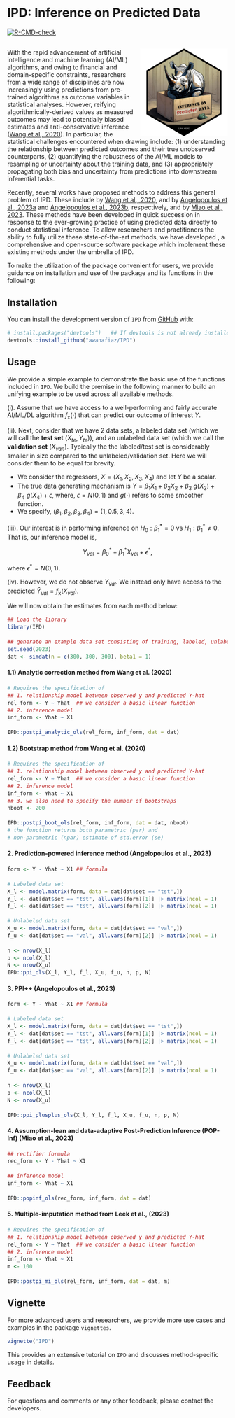 
<!-- README.md is generated from README.Rmd. Please edit that file -->

# IPD: Inference on Predicted Data

<!-- badges: start -->

[![R-CMD-check](https://github.com/awanafiaz/IPD/actions/workflows/R-CMD-check.yaml/badge.svg)](https://github.com/awanafiaz/IPD/actions/workflows/R-CMD-check.yaml)
<!-- badges: end -->

## <img src="man/figures/IPD_LOGO.png" align="right" height="200" style="float:right; height:200px;">

With the rapid advancement of artificial intelligence and machine
learning (AI/ML) algorithms, and owing to financial and domain-specific
constraints, researchers from a wide range of disciplines are now
increasingly using predictions from pre-trained algorithms as outcome
variables in statistical analyses. However, reifying
algorithmically-derived values as measured outcomes may lead to
potentially biased estimates and anti-conservative inference ([Wang et
al., 2020](https://www.pnas.org/doi/suppl/10.1073/pnas.2001238117)). In
particular, the statistical challenges encountered when drawing include:
(1) understanding the relationship between predicted outcomes and their
true unobserved counterparts, (2) quantifying the robustness of the
AI/ML models to resampling or uncertainty about the training data, and
(3) appropriately propagating both bias and uncertainty from predictions
into downstream inferential tasks.

Recently, several works have proposed methods to address this general
problem of IPD. These include by [Wang et al.,
2020](https://www.pnas.org/doi/suppl/10.1073/pnas.2001238117), and by
[Angelopoulos et al.,
2023a](https://www.science.org/doi/10.1126/science.adi6000) and
[Angelopoulos et al., 2023b](https://arxiv.org/abs/2311.01453),
respectively, and by [Miao et al.,
2023](https://arxiv.org/abs/2311.14220). These methods have been
developed in quick succession in response to the ever-growing practice
of using predicted data directly to conduct statistical inference. To
allow researchers and practitioners the ability to fully utilize these
state-of-the-art methods, we have developed , a comprehensive and
open-source software package which implement these existing methods
under the umbrella of IPD.

To make the utilization of the package convenient for users, we provide
guidance on installation and use of the package and its functions in the
following:

## Installation

You can install the development version of `IPD` from
[GitHub](https://github.com/) with:

``` r
# install.packages("devtools")   ## If devtools is not already installed
devtools::install_github("awanafiaz/IPD")
```

## Usage

We provide a simple example to demonstrate the basic use of the
functions included in `IPD`. We build the premise in the following
manner to build an unifying example to be used across all available
methods.

(i). Assume that we have access to a well-performing and fairly accurate
AI/ML/DL algorithm $f_{\text{x}}(\cdot)$ that can predict our outcome of
interest $Y$.

(ii). Next, consider that we have 2 data sets, a labeled data set (which
we will call the **test set** $(X_{te}, Y_{te})$), and an unlabeled data
set (which we call the **validation set** $(X_{val)}$). Typically the
the labeled/test set is considerably smaller in size compared to the
unlabeled/validation set. Here we will consider them to be equal for
brevity.

- We consider the regressors, $X = (X_1, X_2, X_3, X_4)$ and let $Y$ be
  a scalar.
- The true data generating mechanism is
  $Y = \beta_1X_1 + \beta_2 X_2 + \beta_3 \ g(X_3) + \beta_4 \ g(X_4) + \epsilon,$
  where, $\epsilon = N(0, 1)$ and $g(\cdot)$ refers to some smoother
  function.
- We specify, $(\beta_1, \beta_2, \beta_3, \beta_4) = (1, 0.5, 3, 4)$.

(iii). Our interest is in performing inference on $H_0: \beta_1^* = 0$
vs $H_1: \beta_1^* \ne 0$. That is, our inference model is,

$$
Y_{val} = \beta_0^* + \beta_1^* X_{val} + \epsilon^*,
$$

where $\epsilon^* = N(0, 1)$.

(iv). However, we do not observe $Y_{val}$. We instead only have access
to the predicted $\hat Y_{val} = f_{\text{x}}(X_{val})$.

We will now obtain the estimates from each method below:

``` r
## Load the library
library(IPD)

## generate an example data set consisting of training, labeled, unlabeled data
set.seed(2023)
dat <- simdat(n = c(300, 300, 300), beta1 = 1)
```

#### 1.1) Analytic correction method from Wang et al. (2020)

``` r
# Requires the specification of 
## 1. relationship model between observed y and predicted Y-hat 
rel_form <- Y ~ Yhat  ## we consider a basic linear function
## 2. inference model
inf_form <- Yhat ~ X1

IPD::postpi_analytic_ols(rel_form, inf_form, dat = dat)
```

#### 1.2) Bootstrap method from Wang et al. (2020)

``` r
# Requires the specification of 
## 1. relationship model between observed y and predicted Y-hat 
rel_form <- Y ~ Yhat  ## we consider a basic linear function
## 2. inference model
inf_form <- Yhat ~ X1
## 3. we also need to specify the number of bootstraps 
nboot <- 200

IPD::postpi_boot_ols(rel_form, inf_form, dat = dat, nboot)
# the function returns both parametric (par) and 
# non-parametric (npar) estimate of std.error (se)
```

#### 2. Prediction-powered inference method (Angelopoulos et al., 2023)

``` r
form <- Y - Yhat ~ X1 ## formula

# Labeled data set
X_l <- model.matrix(form, data = dat[dat$set == "tst",]) 
Y_l <- dat[dat$set == "tst", all.vars(form)[1]] |> matrix(ncol = 1)
f_l <- dat[dat$set == "tst", all.vars(form)[2]] |> matrix(ncol = 1)

# Unlabeled data set
X_u <- model.matrix(form, data = dat[dat$set == "val",])
f_u <- dat[dat$set == "val", all.vars(form)[2]] |> matrix(ncol = 1)

n <- nrow(X_l)
p <- ncol(X_l)
N <- nrow(X_u)
IPD::ppi_ols(X_l, Y_l, f_l, X_u, f_u, n, p, N)
```

#### 3. PPI++ (Angelopoulos et al., 2023)

``` r
form <- Y - Yhat ~ X1 ## formula

# Labeled data set
X_l <- model.matrix(form, data = dat[dat$set == "tst",])
Y_l <- dat[dat$set == "tst", all.vars(form)[1]] |> matrix(ncol = 1)
f_l <- dat[dat$set == "tst", all.vars(form)[2]] |> matrix(ncol = 1)

# Unlabeled data set
X_u <- model.matrix(form, data = dat[dat$set == "val",])
f_u <- dat[dat$set == "val", all.vars(form)[2]] |> matrix(ncol = 1)

n <- nrow(X_l)
p <- ncol(X_l)
N <- nrow(X_u)

IPD::ppi_plusplus_ols(X_l, Y_l, f_l, X_u, f_u, n, p, N)
```

#### 4. Assumption-lean and data-adaptive Post-Prediction Inference (POP-Inf) (Miao et al., 2023)

``` r
## rectifier formula
rec_form <- Y - Yhat ~ X1

## inference model 
inf_form <- Yhat ~ X1

IPD::popinf_ols(rec_form, inf_form, dat = dat)
```

#### 5. Multiple-imputation method from Leek et al., (2023)

``` r
# Requires the specification of 
## 1. relationship model between observed y and predicted Y-hat 
rel_form <- Y ~ Yhat  ## we consider a basic linear function
## 2. inference model
inf_form <- Yhat ~ X1
m <- 100

IPD::postpi_mi_ols(rel_form, inf_form, dat = dat, m)
```

## Vignette

For more advanced users and researchers, we provide more use cases and
examples in the package `vignettes`.

``` r
vignette("IPD")
```

This provides an extensive tutorial on `IPD` and discusses
method-specific usage in details.

## Feedback

For questions and comments or any other feedback, please contact the
developers.
